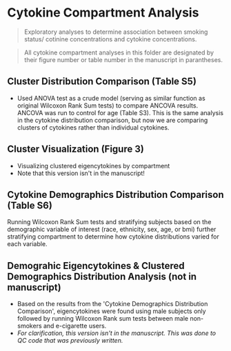 # Cytokine Compartment Analysis
> Exploratory analyses to determine association between smoking status/ cotinine concentrations and cytokine concentrations.

> All cytokine compartment analyses in this folder are designated by their figure number or table number in the manuscript in parantheses.



## Cluster Distribution Comparison (Table S5)
- Used ANOVA test as a crude model (serving as similar function as original Wilcoxon Rank Sum tests) to compare ANCOVA results. ANCOVA was run to control for age (Table S3). This is the same analysis in the cytokine distribution comparison, but now we are comparing clusters of cytokines rather than individual cytokines.
   

## Cluster Visualization (Figure 3)
- Visualizing clustered eigencytokines by compartment
- Note that this version isn't in the manuscript!

## Cytokine Demographics Distribution Comparison (Table S6)
Running Wilcoxon Rank Sum tests and stratifying subjects based on the demographic variable of interest (race, ethnicity, sex, age, or bmi) further stratifying compartment to determine how cytokine distributions varied for each variable. 


## Demograhic Eigencytokines & Clustered Demographics Distribution Analysis (not in manuscript)
- Based on the results from the 'Cytokine Demographics Distribution Comparison',  eigencytokines were found using male subjects only followed by running Wilcoxon Rank sum tests between male non-smokers and e-cigarette users. 
- <i> For clarification, this version isn't in the manuscript. This was done to QC code that was previously written. </i>
